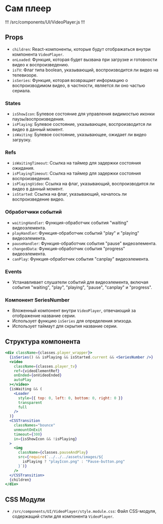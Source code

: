 # Сам плеер

!!!
/src/components/UI/VideoPlayer.js
!!!

## Props

- `children`: React-компоненты, которые будут отображаться внутри компонента `VideoPlayer`.
- `onLoaded`: Функция, которая будет вызвана при загрузке и готовности видео к воспроизведению.
- `isTV`: Флаг типа boolean, указывающий, воспроизводится ли видео на телевизоре.
- `isSeries`: Функция, которая возвращает информацию о воспроизводимом видео, в частности, является ли оно частью сериала.

### States

- `isShowIcon`: Булевое состояние для управления видимостью иконки паузы/воспроизведения.
- `isPlaying`: Булевое состояние, указывающее, воспроизводится ли видео в данный момент.
- `isWaiting`: Булевое состояние, указывающее, ожидает ли видео загрузку.

### Refs

- `isWaitingTimeout`: Ссылка на таймер для задержки состояния ожидания.
- `isPlayingTimeout`: Ссылка на таймер для задержки состояния воспроизведения.
- `isPlayingVideo`: Ссылка на флаг, указывающий, воспроизводится ли видео в данный момент.
- `isStarted`: Ссылка на флаг, указывающий, началось ли воспроизведение видео.

### Обработчики событий

- `waitingHandler`: Функция-обработчик события "waiting" видеоэлемента.
- `playHandler`: Функция-обработчик событий "play" и "playing" видеоэлемента.
- `pauseHandler`: Функция-обработчик события "pause" видеоэлемента.
- `changedData`: Функция-обработчик события "progress" видеоэлемента.
- `canPlay`: Функция-обработчик события "canplay" видеоэлемента.

### Events

- Устанавливает слушатели событий для видеоэлемента, включая события "waiting", "play", "playing", "pause", "canplay" и "progress".

### Компонент SeriesNumber

- Вложенный компонент внутри `VideoPlayer`, отвечающий за отображение название серии.
- Использует функцию `isSeries` для определения эпизода.
- Использует таймаут для скрытия название серии.

## Структура компонента

```jsx
<div className={classes.player_wrapper}>
  {isSeries() && isPlaying && isStarted.current && <SeriesNumber />}
  <video
    className={classes.player_tv}
    ref={videoElementRef}
    onEnded={onVideoEnded}
    autoPlay
  ></video>
  {isWaiting && (
    <Loader
      style={{ top: 0, left: 0, bottom: 0, right: 0 }}
      transparent
      full
    />
  )}
  <CSSTransition
    classNames="bounce"
    unmountOnExit
    timeout={300}
    in={isShowIcon && !isPlaying}
  >
    <img
      className={classes.pauseAndPlay}
      src={require(`../../../assets/images/${
        isPlaying ? "playIcon.png" : "Pause-button.png"
      }`)}
    />
  </CSSTransition>
  {children}
</div>
```

## CSS Модули

- `/src/components/UI/VideoPlayer/style.module.css`: Файл CSS-модуля, содержащий стили для компонента `VideoPlayer`.
```